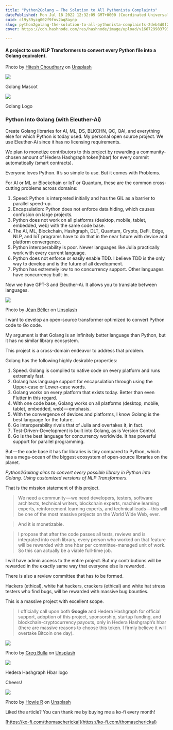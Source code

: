 ```yaml
---
title: "Python2Golang — The Solution to All Pythonista Complaints"
datePublished: Mon Jul 18 2022 12:32:09 GMT+0000 (Coordinated Universal Time)
cuid: cl9y39yzg002f9fnv2aq8aynp
slug: python2golang-the-solution-to-all-pythonista-complaints-2deb4d0f2396
cover: https://cdn.hashnode.com/res/hashnode/image/upload/v1667299837930/LCg3uvmp7U.jpeg

---
```


#### A project to use NLP Transformers to convert every Python file into a Golang equivalent.

Photo by [Hitesh Choudhary](https://unsplash.com/@hiteshchoudhary?utm_source=medium&utm_medium=referral) on [Unsplash](https://unsplash.com?utm_source=medium&utm_medium=referral)

![](https://cdn.hashnode.com/res/hashnode/image/upload/v1667299810890/N34u-zUo4o.jpeg)

Golang Mascot

![](https://cdn.hashnode.com/res/hashnode/image/upload/v1667299812184/hsW8td_I3W.jpeg)

Golang Logo

### Python Into Golang (with Eleuther-Ai)

Create Golang libraries for AI, ML, DS, BLKCHN, QC, QAI, and everything else for which Python is today used. My personal open source project. We use Eleuther-Ai since it has no licensing requirements.

We plan to monetize contributors to this project by rewarding a community-chosen amount of Hedera Hashgraph token(hbar) for every commit automatically (smart contracts).

Everyone loves Python. It’s so simple to use. But it comes with Problems.

For AI or ML or Blockchain or IoT or Quantum, these are the common cross-cutting problems across domains:

1.  Speed: Python is interpreted initially and has the GIL as a barrier to parallel speed-up.
2.  Encapsulation: Python does not enforce data hiding, which causes confusion on large projects.
3.  Python does not work on all platforms (desktop, mobile, tablet, embedded, web) with the same code base.
4.  The AI, ML, Blockchain, Hashgraph, DLT, Quantum, Crypto, DeFi, Edge, NLP, and IoT programs have to do that in the near future with device and platform convergence.
5.  Python interoperability is poor. Newer languages like Julia practically work with every current language.
6.  Python does not enforce or easily enable TDD. I believe TDD is the only way to develop and is the future of all development.
7.  Python has extremely low to no concurrency support. Other languages have concurrency built-in.

Now we have GPT-3 and Eleuther-Ai. It allows you to translate between languages.

![](https://cdn.hashnode.com/res/hashnode/image/upload/v1667299822085/7dBcc3EkGQ.jpeg)

Photo by [Jéan Béller](https://unsplash.com/@jeanbeller?utm_source=medium&utm_medium=referral) on [Unsplash](https://unsplash.com?utm_source=medium&utm_medium=referral)

I want to develop an open-source transformer optimized to convert Python code to Go code.

My argument is that Golang is an infinitely better language than Python, but it has no similar library ecosystem.

This project is a cross-domain endeavor to address that problem.

Golang has the following highly desirable properties:

1.  Speed. Golang is compiled to native code on every platform and runs extremely fast.
2.  Golang has language support for encapsulation through using the Upper-case or Lower-case words.
3.  Golang works on every platform that exists today. Better than even Flutter in this regard.
4.  With one code base, Golang works on all platforms (desktop, mobile, tablet, embedded, web) — emphasis.
5.  With the convergence of devices and platforms, I know Golang is the best language for the future.
6.  Go interoperability rivals that of Julia and overtakes it, in fact.
7.  Test-Driven-Development is built into Golang, as is Version Control.
8.  Go is the best language for concurrency worldwide. It has powerful support for parallel programming.

But — the code base it has for libraries is tiny compared to Python, which has a mega-ocean of the biggest ecosystem of open-source libraries on the planet.

*Python2Golang aims to convert every possible library in Python into Golang. Using customized versions of NLP Transformers.*

That is the mission statement of this project.

> We need a community — we need developers, testers, software architects, technical writers, blockchain experts, machine learning experts, reinforcement learning experts, and technical leads — this will be one of the most massive projects on the World Wide Web, ever.

> And it is monetizable.

> I propose that after the code passes all tests, reviews and is integrated into each library, every person who worked on that feature will be rewarded with one hbar per committee-managed unit of work. So this can actually be a viable full-time job.

I will have admin access to the entire project. But my contributions will be rewarded in the exactly same way that everyone else is rewarded.

There is also a review committee that has to be formed.

Hackers (ethical), white hat hackers, crackers (ethical) and white hat stress testers who find bugs, will be rewarded with massive bug bounties.

This is a massive project with excellent scope.

> I officially call upon both **Google** and Hedera Hashgraph for official support, adoption of this project, sponsorship, startup funding, and blockchain-cryptocurrency payouts, only in Hedera Hashgraph’s hbar (there are massive reasons to choose this token. I firmly believe it will overtake Bitcoin one day).

![](https://cdn.hashnode.com/res/hashnode/image/upload/v1667299829126/cobFvmkyN.jpeg)

Photo by [Greg Bulla](https://unsplash.com/@gregbulla?utm_source=medium&utm_medium=referral) on [Unsplash](https://unsplash.com?utm_source=medium&utm_medium=referral)

![](https://cdn.hashnode.com/res/hashnode/image/upload/v1667299830853/GjLYSp6bG.jpeg)

Hedera Hashgraph Hbar logo

Cheers!

![](https://cdn.hashnode.com/res/hashnode/image/upload/v1667299834340/VTTaFAdGTm.jpeg)

Photo by [Howie R](https://unsplash.com/@howier?utm_source=medium&utm_medium=referral) on [Unsplash](https://unsplash.com?utm_source=medium&utm_medium=referral)

Liked the article? You can thank me by buying me a ko-fi every month!

[https://ko-fi.com/thomascherickal](https://ko-fi.com/thomascherickal)